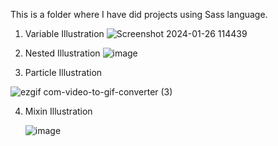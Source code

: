 This is a folder where I have did projects using Sass language.
1. Variable Illustration
![Screenshot 2024-01-26 114439](https://github.com/Jishnumo/Sass-Projects/assets/147910757/e7ef44a2-7c5b-4979-9625-1a3b885c7959)
2. Nested Illustration
   ![image](https://github.com/Jishnumo/Sass-Projects/assets/147910757/bc45b5cb-404e-4613-b9f7-c23e5c35a33a)

3. Particle Illustration

![ezgif com-video-to-gif-converter (3)](https://github.com/Jishnumo/Sass-Projects/assets/147910757/10d3c44d-de60-4b36-a06e-6073597f86c6)


4. Mixin Illustration


   ![image](https://github.com/Jishnumo/Sass-Projects/assets/147910757/a6f5fd32-6adc-46f1-9086-1d7d32d9aca5)
